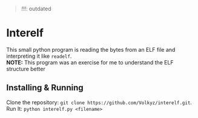> *!!!*: outdated

# Interelf
This small python program is reading the bytes from an ELF file and interpreting it like ```readelf```.<br />
**NOTE:** This program was an exercise for me to understand the ELF structure better 

## Installing & Running 
Clone the repository: ```git clone https://github.com/Volkyz/interelf.git```.
Run It: ```python interelf.py <filename>```

